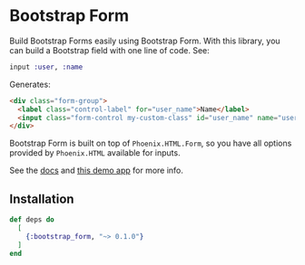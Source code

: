 # Bootstrap Form

Build Bootstrap Forms easily using Bootstrap Form. With this library, you can build a Bootstrap 
field with one line of code. See:

```Elixir
input :user, :name
```

Generates:

```HTML
<div class="form-group">
  <label class="control-label" for="user_name">Name</label>
  <input class="form-control my-custom-class" id="user_name" name="user[name]" type="text">
</div>
```

Bootstrap Form is built on top of `Phoenix.HTML.Form`, so you have all options provided by 
`Phoenix.HTML` available for inputs.

See the [docs](https://hexdocs.pm/bootstrap_form/BootstrapForm.html) and [this demo app](https://github.com/feliperenan/bootstrap_form_demo) for more info.

## Installation

```elixir
def deps do
  [
    {:bootstrap_form, "~> 0.1.0"}
  ]
end
```
